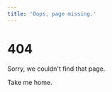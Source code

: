 ```yaml
---
title: 'Oops, page missing.'
---
```


<div class="theme flex flex-col items-center">
  <h1 class="text-6xl">
    404
  </h1>
  <p>
    Sorry, we couldn't find that page.
  </p>
  <a :href="$site.base" aria-label="go to home">Take me home.</a>
</div>
